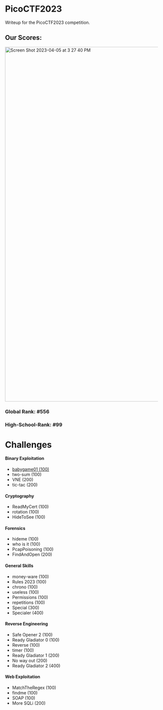 # PicoCTF2023
Writeup for the PicoCTF2023 competition.

<h2>Our Scores:</h2>
<img width="1166" alt="Screen Shot 2023-04-05 at 3 27 40 PM" src="https://user-images.githubusercontent.com/88282354/230203011-e43a8ed3-70d3-43b9-8318-42d37803ba58.png">

<h3>Global Rank: #556</h3>

<h3>High-School-Rank: #99 </h3>
<h1>Challenges</h1>
<h4>Binary Exploitation</h4>
<ul>
<li><a href="https://github.com/Reuvi/PicoCTF2023/blob/main/Binary%20Exploitation/babygame01.md">babygame01 (100)</a></li>
<li>two-sum (100)</li>
<li>VNE (200)</li>
<li>tic-tac (200) </li>
</ul>
<h4>Cryptography</h4>
<ul>
<li>ReadMyCert (100)</li>
<li>rotation (100)</li>
<li>HideToSee (100)</li>
</ul>
<h4>Forensics</h4>
<ul>
<li>hideme (100)</li>
<li>who is it (100)</li>
<li>PcapPoisoning (100)</li>
<li>FindAndOpen (200) </li>
</ul>
<h4>General Skills</h4>
<ul>
<li>money-ware (100)</li>
<li>Rules 2023 (100)</li>
<li>chrono (100)</li>
<li>useless (100)</li>
<li>Permissions (100)</li>
<li>repetitions (100)</li>
<li>Special (300)</li>
<li>Specialer (400)</li>
</ul>
<h4>Reverse Engineering</h4>
<ul>
<li>Safe Opener 2 (100)</li>
<li>Ready Gladiator 0 (100)</li>
<li>Reverse (100)</li>
<li>timer (100) </li>
<li>Ready Gladiator 1 (200)</li>
<li>No way out (200)</li>
<li>Ready Gladiator 2 (400)</li>
</ul>
<h4>Web Exploitation</h4>
<ul>
<li>MatchTheRegex (100)</li>
<li>findme (100)</li>
<li>SOAP (100)</li>
<li>More SQLi (200)</li>
</ul>
